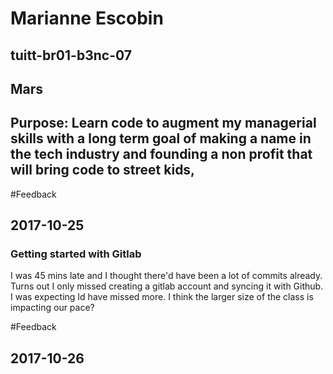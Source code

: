 # Marianne Escobin 
## tuitt-br01-b3nc-07
## Mars
## Purpose: Learn code to augment my managerial skills with a long term goal of making a name in the tech industry and founding a non profit that will bring code to street kids, 

#Feedback
## 2017-10-25
### Getting started with Gitlab
I was 45 mins late and I thought there'd have been a lot of commits already. Turns out I only missed creating a gitlab account and syncing it with Github. I was expecting Id have missed more. I think the larger size of the class is impacting our pace? 

#Feedback
## 2017-10-26
### 